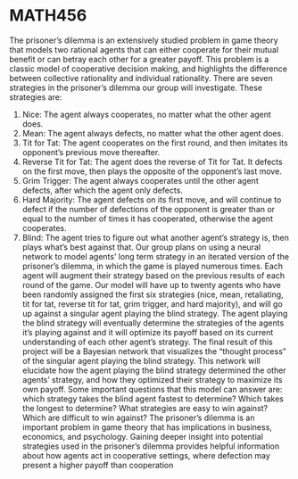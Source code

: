 # MATH456

The prisoner’s dilemma is an extensively studied problem in game theory that models two rational
agents that can either cooperate for their mutual benefit or can betray each other for a greater payoff.
This problem is a classic model of cooperative decision making, and highlights the difference between
collective rationality and individual rationality. There are seven strategies in the prisoner’s dilemma our
group will investigate. These strategies are:
1. Nice: The agent always cooperates, no matter what the other agent does.
2. Mean: The agent always defects, no matter what the other agent does.
3. Tit for Tat: The agent cooperates on the first round, and then imitates its opponent’s
previous move thereafter.
4. Reverse Tit for Tat: The agent does the reverse of Tit for Tat. It defects on the first
move, then plays the opposite of the opponent’s last move.
5. Grim Trigger: The agent always cooperates until the other agent defects, after which
the agent only defects.
6. Hard Majority: The agent defects on its first move, and will continue to defect if the
number of defections of the opponent is greater than or equal to the number of times it
has cooperated, otherwise the agent cooperates.
7. Blind: The agent tries to figure out what another agent’s strategy is, then plays what’s
best against that.
Our group plans on using a neural network to model agents’ long term strategy in an iterated version
of the prisoner’s dilemma, in which the game is played numerous times. Each agent will augment their
strategy based on the previous results of each round of the game. Our model will have up to twenty
agents who have been randomly assigned the first six strategies (nice, mean, retaliating, tit for tat, reverse
tit for tat, grim trigger, and hard majority), and will go up against a singular agent playing the blind
strategy. The agent playing the blind strategy will eventually determine the strategies of the agents it’s
playing against and it will optimize its payoff based on its current understanding of each other agent’s
strategy.
The final result of this project will be a Bayesian network that visualizes the “thought process” of
the singular agent playing the blind strategy. This network will elucidate how the agent playing the
blind strategy determined the other agents’ strategy, and how they optimized their strategy to maximize
its own payoff. Some important questions that this model can answer are: which strategy takes the
blind agent fastest to determine? Which takes the longest to determine? What strategies are easy to
win against? Which are difficult to win against? The prisoner’s dilemma is an important problem in
game theory that has implications in business, economics, and psychology. Gaining deeper insight into
potential strategies used in the prisoner’s dilemma provides helpful information about how agents act in
cooperative settings, where defection may present a higher payoff than cooperation